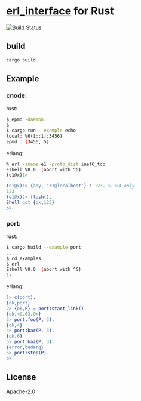 # [erl_interface][1] for Rust

[![Build Status](https://travis-ci.org/tomaon/ei.svg?branch=master)](https://travis-ci.org/tomaon/ei)

## build

```bash
cargo build
```

## Example

### cnode:

rust:
```bash
$ epmd -daemon
$
$ cargo run --example echo
local: V6([::1]:3456)
epmd : (3456, 5)
```

erlang:
```bash
% erl -sname e1 -proto_dist inet6_tcp
Eshell V8.0  (abort with ^G)
(e1@x)1>
```

```erlang
(e1@x)1> {any, 'r1@localhost'} ! 123. % u64 only
123
(e1@x)2> flush().
Shell got {ok,123}
ok
```

### port:

rust:
```bash
$ cargo build --example port
...
$ cd examples
$ erl
Eshell V8.0  (abort with ^G)
1>
```

erlang:
```erlang
1> c(port).
{ok,port}
2> {ok,P} = port:start_link().
{ok,<0.63.0>}
3> port:foo(P, 3).
{ok,4}
4> port:bar(P, 3).
{ok,6}
5> port:baz(P, 3).
{error,badarg}
6> port:stop(P).
ok
```

## License

Apache-2.0

[1]: http://erlang.org/doc/apps/erl_interface/index.html
